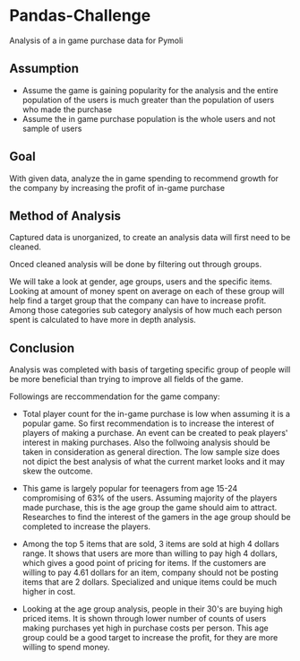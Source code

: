 # Pandas-Challenge
Analysis of a in game purchase  data for Pymoli

## Assumption ##
* Assume the game is gaining popularity for the analysis and the entire population of the users is much greater than the population of users who made the purchase
* Assume the in game purchase population is the whole users and not sample of users

## Goal ##
With given data, analyze the in game spending to recommend growth for the company by increasing the profit of in-game purchase

## Method of Analysis ##
Captured data is unorganized, to create an analysis data will first need to be cleaned. 

Onced cleaned analysis will be done by filtering out through groups. 

We will take a look at gender, age groups, users and the specific items. Looking at amount of money spent on average on each of these group will help find a target group that the company can have to increase profit. Among those categories sub category analysis of how much each person spent is calculated to have more in depth analysis. 

## Conclusion ##
Analysis was completed with basis of targeting specific group of people will be more beneficial than trying to improve all fields of the game. 

Followings are reccommendation for the game company:

* Total player count for the in-game purchase is low when assuming it is a popular game. So first recommendation is to increase the interest of players of making a purchase. An event can be created to peak players' interest in making purchases. Also the follwoing analysis should be taken in consideration as general direction. The low sample size does not dipict the best analysis of what the current market looks and it may skew the outcome.

* This game is largely popular for teenagers from age 15-24 compromising of 63% of the users. Assuming majority of the players made purchase, this is the age group the game should aim to attract. Researches to find the interest of the gamers in the age group should be completed to increase the players.

* Among the top 5 items that are sold, 3 items are sold at high 4 dollars range. It shows that users are more than willing to pay high 4 dollars, which gives a good point of pricing for items. If the customers are willing to pay 4.61 dollars for an item, company should not be posting items that are 2 dollars. Specialized and unique items could be much higher in cost.

* Looking at the age group analysis, people in their 30's are buying high priced items. It is shown through lower number of counts of users making purchases yet high in purchase costs per person. This age group could be a good target to increase the profit, for they are more willing to spend money.
